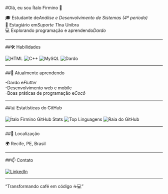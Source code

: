 #Olá, eu sou Ítalo Firmino 👋

🎓 Estudante de*Análise e Desenvolvimento de Sistemas (4º período)*  
💼 Estagiário em*Suporte TI*na Unibra  
💻 Explorando programação e aprendendo*Dardo*

---

##🛠️ Habilidades

![HTML](https://img.shields.io/badge/HTML-E34F26?style=for-the-badge&logo=html5&logoColor=white)
![C++](https://img.shields.io/badge/C++-00599C?style=for-the-badge&logo=c%2B%2B&logoColor=white)
![MySQL](https://img.shields.io/badge/MySQL-4479A1?style=for-the-badge&logo=mysql&logoColor=white)
![Dardo](https://img.shields.io/badge/Dart-0175C2?style=for-the-badge&logo=dart&logoColor=white)

---

##🌱 Atualmente aprendendo

-Dardo e*Flutter*  
-Desenvolvimento web e mobile  
-Boas práticas de programação e*Cocô*

---

##📊 Estatísticas do GitHub

![Ítalo Firmino GitHub Stats](https://github-readme-stats.vercel.app/api?username=RIFT59&show_icons=true&theme=tokyonight&count_private=true)
![Top Linguagens](https://github-readme-stats.vercel.app/api/top-langs/?username=RIFT59&layout=compact&theme=tokyonight)
![Raia do GitHub](https://github-readme-streak-stats.herokuapp.com/?user=RIFT59&theme=tokyonight)



---

##📍 Localização

🌍 Recife, PE, Brasil

---

##📫 Contato

[![LinkedIn](https://img.shields.io/badge/LinkedIn-0A66C2?style=for-the-badge&logo=linkedin&logoColor=white)](https://www.linkedin.com/in/seu-linkedin)

---

“Transformando café em código ☕💻”